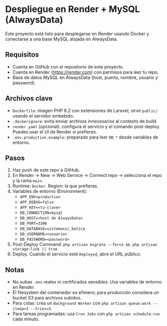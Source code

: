 # Despliegue en Render + MySQL (AlwaysData)

Este proyecto está listo para desplegarse en Render usando Docker y conectarse a una base MySQL alojada en AlwaysData.

## Requisitos

- Cuenta en GitHub con el repositorio de este proyecto.
- Cuenta en Render (https://render.com) con permisos para leer tu repo.
- Base de datos MySQL en AlwaysData (host, puerto, nombre, usuario y password).

## Archivos clave

- `Dockerfile`: imagen PHP 8.2 con extensiones de Laravel; sirve `public/` usando el servidor embebido.
- `.dockerignore`: evita enviar archivos innecesarios al contexto de build.
- `render.yaml` (opcional): configura el servicio y el comando post-deploy. Puedes usar el UI de Render si prefieres.
- `.env.production.example`: preparado para leer `DB_*` desde variables de entorno.

## Pasos

1. Haz push de este repo a GitHub.
2. En Render → New → Web Service → Connect repo → selecciona el repo y la rama `main`.
3. Runtime: `Docker`. Region: la que prefieras.
4. Variables de entorno (Environment):
   - `APP_ENV=production`
   - `APP_DEBUG=false`
   - `APP_KEY=<tu-clave>`
   - `DB_CONNECTION=mysql`
   - `DB_HOST=<host de AlwaysData>`
   - `DB_PORT=3306`
   - `DB_DATABASE=sistemasic_botica`
   - `DB_USERNAME=<usuario>`
   - `DB_PASSWORD=<password>`
5. Post-Deploy Command: `php artisan migrate --force && php artisan storage:link || true`
6. Deploy. Cuando el servicio esté `Deployed`, abre el URL público.

## Notas

- No subas `.env` reales ni certificados sensibles. Usa variables de entorno en Render.
- El filesystem del contenedor es efímero; para producción considera un bucket S3 para archivos subidos.
- Para colas: crea un `Background Worker` con `php artisan queue:work --sleep=3 --tries=3`.
- Para tareas programadas: usa `Cron Jobs` con `php artisan schedule:run` cada minuto.